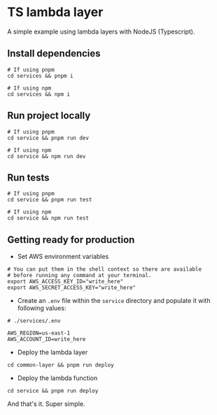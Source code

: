 # TS lambda layer

A simple example using lambda layers with NodeJS (Typescript).

## Install dependencies

```shell
# If using pnpm
cd services && pnpm i

# If using npm
cd services && npm i
```

## Run project locally

```shell
# If using pnpm
cd service && pnpm run dev

# If using npm
cd service && npm run dev
```

## Run tests

```shell
# If using pnpm
cd service && pnpm run test

# If using npm
cd service && npm run test
```

## Getting ready for production

- Set AWS environment variables

```shell
# You can put them in the shell context so there are available
# before running any command at your terminal.
export AWS_ACCESS_KEY_ID="write_here"
export AWS_SECRET_ACCESS_KEY="write_here"
```

- Create an `.env` file within the `service` directory and populate it with following values:

```shell
# ./services/.env

AWS_REGION=us-east-1
AWS_ACCOUNT_ID=write_here
```

- Deploy the lambda layer

```shell
cd common-layer && pnpm run deploy
```

- Deploy the lambda function

```shell
cd service && pnpm run deploy
```

And that's it. Super simple.
